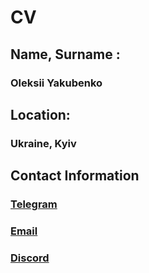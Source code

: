 # CV

## Name, Surname :

### Oleksii Yakubenko

## Location:

### Ukraine, Kyiv

## Contact Information

### [Telegram](https://t.me/Holy_Rain)

### [Email](mailto:lehajuiced1996@gmail.com)

### [Discord](https://discordapp.com/users/627466020986028044)
